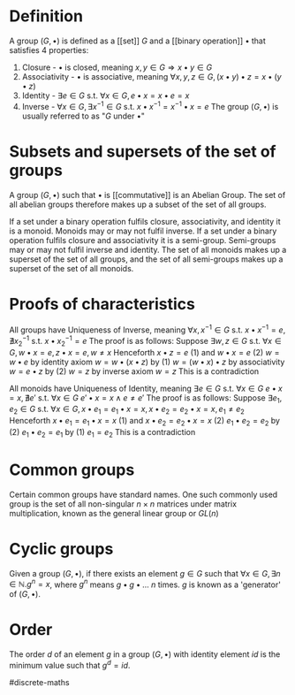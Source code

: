 # Definition
A group $(G, \bullet)$ is defined as a [[set]] $G$ and a [[binary operation]] $\bullet$ that satisfies 4 properties:
1. Closure - $\bullet$ is closed, meaning $x,y \in G \Rightarrow x \bullet y \in G$
2. Associativity - $\bullet$ is associative, meaning $\forall x,y,z \in G , (x \bullet y) \bullet z = x \bullet ( y \bullet z)$
3. Identity - $\exists e \in G \text{ s.t. } \forall x \in G, e \bullet x = x \bullet e = x$
4. Inverse - $\forall x \in G, \exists x^{-1} \in G \text{ s.t. } x \bullet x^{-1} = x^{-1} \bullet x = e$
The group $(G, \bullet)$ is usually referred to as "$G$ under $\bullet$"

# Subsets and supersets of the set of groups
A group $(G, \bullet)$ such that $\bullet$ is [[commutative]] is an Abelian Group. The set of all abelian groups therefore makes up a subset of the set of all groups.

If a set under a binary operation fulfils closure, associativity, and identity it is a monoid. Monoids may or may not fulfil inverse. 
If a set under a binary operation fulfils closure and associativity it is a semi-group.
Semi-groups may or may not fulfil inverse and identity.
The set of all monoids makes up a superset of the set of all groups, and the set of all semi-groups makes up a superset of the set of all monoids.

# Proofs of characteristics
All groups have Uniqueness of Inverse, meaning $\forall x, x^{-1} \in G \text{ s.t. } x \bullet x^{-1} = e, \nexists x^{-1}_2 \text{ s.t. } x \bullet x^{-1}_2 = e$ 
The proof is as follows:
	Suppose $\exists w, z \in G \text{ s.t. } \forall x \in G, w \bullet x = e, z \bullet x = e, w \ne x$
	Henceforth $x \bullet z = e$ (1) and $w \bullet x = e$ (2)
	$w = w \bullet e$ by identity axiom
	$w = w \bullet ( x \bullet z )$ by (1)
	$w = (w \bullet x) \bullet z$ by associativity
	$w = e \bullet z$ by (2)
	$w = z$ by inverse axiom
	$w = z$
	This is a contradiction

All monoids have Uniqueness of Identity, meaning $\exists e \in G \text{ s.t. } \forall x \in G \ e \bullet x = x, \nexists e' \text{ s.t. } \forall x \in G \ e' \bullet x = x \land e \ne e'$
The proof is as follows:
	Suppose $\exists e_1, e_2 \in G \text{ s.t. } \forall x \in G, x \bullet e_1 = e_1 \bullet x = x, x \bullet e_2 = e_2 \bullet x = x, e_1 \ne e_2$
	Henceforth $x \bullet e_1 = e_1 \bullet x = x$ (1) and $x \bullet e_2 = e_2 \bullet x = x$ (2)
	$e_1 \bullet e_2 = e_2$ by (2)
	$e_1 \bullet e_2 = e_1$ by (1)
	$e_1 = e_2$
	This is a contradiction

# Common groups
Certain common groups have standard names.
One such commonly used group is the set of all non-singular $n \times n$ matrices under matrix multiplication, known as the general linear group or $GL(n)$

# Cyclic groups
Given a group $(G, \bullet)$, if there exists an element $g \in G$ such that $\forall x \in G, \exists n \in \mathbb N. g^n = x$, where $g^n$ means $g \bullet g \bullet \dots$ $n$ times.
$g$ is known as a 'generator' of $(G,\bullet)$.

# Order
The order $d$ of an element $g$ in a group $(G,\bullet)$ with identity element $id$ is the minimum value such that $g^d = id$. 

#discrete-maths